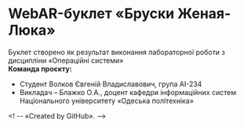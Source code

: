 <h1>
WebAR-буклет «Бруски Женая-Люка»
</h1>
<body>
Буклет створено як результат виконання лабораторної роботи з дисципліни «Операційні системи»
<br>
<b>Команда проєкту:</b>
<ul>
  <li>Студент Волков Євгеній Владиславович, група AI-234</li>
  <li>Викладач – Блажко О.А., доцент кафедри інформаційних систем Національного
університету «Одеська політехніка»</li>
</ul>
  
<! -- «Created by GitHub». -->

</body>
